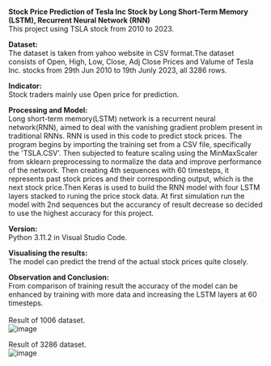 <b>Stock Price Prediction of Tesla Inc Stock by Long Short-Term Memory (LSTM), Recurrent Neural Network (RNN)</b><br>
This project using TSLA stock from 2010 to 2023.<br>

<b>Dataset:</b><br>
The dataset is taken from yahoo website in CSV format.The dataset consists of Open, High, Low, Close, Adj Close Prices and Valume of Tesla Inc.
stocks from 29th Jun 2010 to 19th Junly 2023, all 3286 rows.<br>

<b>Indicator:</b><br>
Stock traders mainly use Open price for prediction.

<b>Processing and Model:</b><br>
Long short-term memory(LSTM) network is a recurrent neural network(RNN), aimed to deal with the vanishing gradient problem present in traditional RNNs.
RNN is used in this code to predict stock prices. The program begins by importing the training set from a CSV file, specifically the 'TSLA.CSV'. Then subjected to feature scaling using the MinMaxScaler from sklearn preprocessing to normalize the data and improve performance of the network. Then creating 4th sequences with 60 timesteps, it represents past stock prices and their corresponding output, which is the next stock price.Then Keras is used to build the RNN model with four LSTM layers stacked to runing the price stock data. At first simulation run the model with 2nd sequences but the accurancy of result decrease so decided to use the highest accuracy for this project.

<b>Version:</b><br>
Python 3.11.2 in Visual Studio Code.

<b>Visualising the results:</b><br>
The model can predict the trend of the actual stock prices quite closely. 

<b>Observation and Conclusion:</b><br>
From comparison of training result the accuracy of the model can be enhanced by training with more data and increasing the LSTM layers at 60 timesteps.<br><br>
Result of 1006 dataset.<br> 
![image](https://github.com/Kanangnut/Predicting-Stock-Using-LSTM-Neural-networks-yFinance/assets/130201193/d46328ff-ae93-4b8f-9aaf-f49abfb602af)

Result of 3286 dataset.<br> 
![image](https://github.com/Kanangnut/Predicting-Stock-Using-LSTM-Neural-networks-yFinance/assets/130201193/ec3628f8-4e5e-439d-a73a-2436c8d26b68)


























